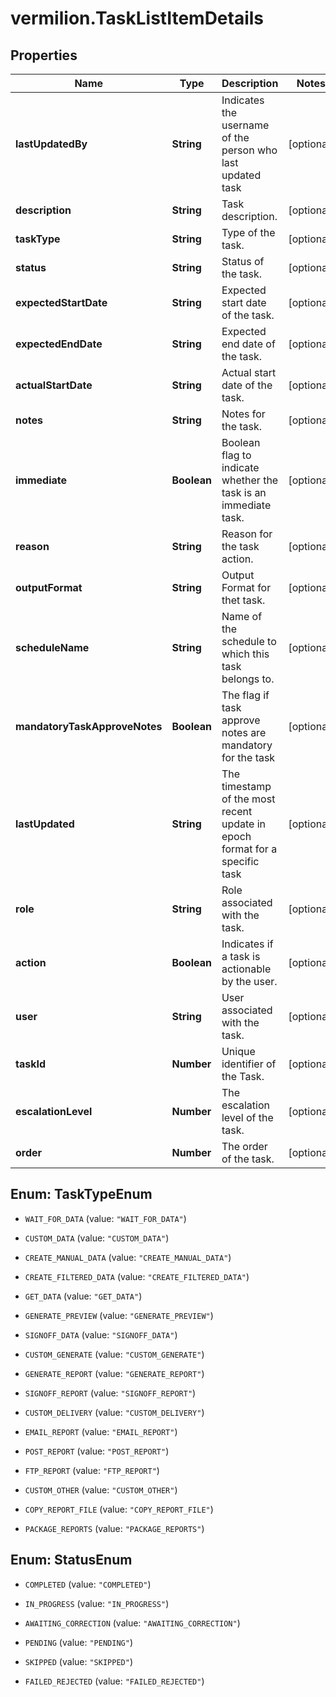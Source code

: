 # vermilion.TaskListItemDetails

## Properties

Name | Type | Description | Notes
------------ | ------------- | ------------- | -------------
**lastUpdatedBy** | **String** | Indicates the username of the person who last updated task | [optional] 
**description** | **String** | Task description. | [optional] 
**taskType** | **String** | Type of the task. | [optional] 
**status** | **String** | Status of the task. | [optional] 
**expectedStartDate** | **String** | Expected start date of the task. | [optional] 
**expectedEndDate** | **String** | Expected end date of the task. | [optional] 
**actualStartDate** | **String** | Actual start date of the task. | [optional] 
**notes** | **String** | Notes for the task. | [optional] 
**immediate** | **Boolean** | Boolean flag to indicate whether the task is an immediate task. | [optional] 
**reason** | **String** | Reason for the task action. | [optional] 
**outputFormat** | **String** | Output Format for thet task. | [optional] 
**scheduleName** | **String** | Name of the schedule to which this task belongs to. | [optional] 
**mandatoryTaskApproveNotes** | **Boolean** | The flag if task approve notes are mandatory for the task | [optional] 
**lastUpdated** | **String** | The timestamp of the most recent update in epoch format for a specific task | [optional] 
**role** | **String** | Role associated with the task. | [optional] 
**action** | **Boolean** | Indicates if a task is actionable by the user. | [optional] 
**user** | **String** | User associated with the task. | [optional] 
**taskId** | **Number** | Unique identifier of the Task. | [optional] 
**escalationLevel** | **Number** | The escalation level of the task. | [optional] 
**order** | **Number** | The order of the task. | [optional] 



## Enum: TaskTypeEnum


* `WAIT_FOR_DATA` (value: `"WAIT_FOR_DATA"`)

* `CUSTOM_DATA` (value: `"CUSTOM_DATA"`)

* `CREATE_MANUAL_DATA` (value: `"CREATE_MANUAL_DATA"`)

* `CREATE_FILTERED_DATA` (value: `"CREATE_FILTERED_DATA"`)

* `GET_DATA` (value: `"GET_DATA"`)

* `GENERATE_PREVIEW` (value: `"GENERATE_PREVIEW"`)

* `SIGNOFF_DATA` (value: `"SIGNOFF_DATA"`)

* `CUSTOM_GENERATE` (value: `"CUSTOM_GENERATE"`)

* `GENERATE_REPORT` (value: `"GENERATE_REPORT"`)

* `SIGNOFF_REPORT` (value: `"SIGNOFF_REPORT"`)

* `CUSTOM_DELIVERY` (value: `"CUSTOM_DELIVERY"`)

* `EMAIL_REPORT` (value: `"EMAIL_REPORT"`)

* `POST_REPORT` (value: `"POST_REPORT"`)

* `FTP_REPORT` (value: `"FTP_REPORT"`)

* `CUSTOM_OTHER` (value: `"CUSTOM_OTHER"`)

* `COPY_REPORT_FILE` (value: `"COPY_REPORT_FILE"`)

* `PACKAGE_REPORTS` (value: `"PACKAGE_REPORTS"`)





## Enum: StatusEnum


* `COMPLETED` (value: `"COMPLETED"`)

* `IN_PROGRESS` (value: `"IN_PROGRESS"`)

* `AWAITING_CORRECTION` (value: `"AWAITING_CORRECTION"`)

* `PENDING` (value: `"PENDING"`)

* `SKIPPED` (value: `"SKIPPED"`)

* `FAILED_REJECTED` (value: `"FAILED_REJECTED"`)




